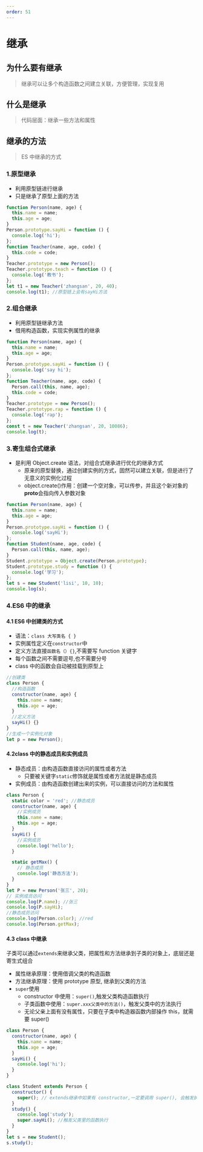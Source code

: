 ```yaml
---
order: 51
---
```


# 继承

## 为什么要有继承

> 继承可以让多个构造函数之间建立关联，方便管理，实现复用

## 什么是继承

> 代码层面：继承一些方法和属性

## 继承的方法

> ES 中继承的方式

### 1.原型继承

- 利用原型链进行继承
- 只是继承了原型上面的方法

```javascript
function Person(name, age) {
  this.name = name;
  this.age = age;
}
Person.prototype.sayHi = function () {
  console.log('hi');
};
function Teacher(name, age, code) {
  this.code = code;
}
Teacher.prototype = new Person();
Teacher.prototype.teach = function () {
  console.log('教书');
};
let t1 = new Teacher('zhangsan', 20, 40);
console.log(t1); //原型链上会有sayHi方法
```

### 2.组合继承

- 利用原型链继承方法
- 借用构造函数，实现实例属性的继承

```javascript
function Person(name, age) {
  this.name = name;
  this.age = age;
}
Person.prototype.sayHi = function () {
  console.log('say hi');
};
function Teacher(name, age, code) {
  Person.call(this, name, age);
  this.code = code;
}
Teacher.prototype = new Person();
Teacher.prototype.rap = function () {
  console.log('rap');
};
const t = new Teacher('zhangsan', 20, 10086);
console.log(t);
```

### 3.寄生组合式继承

- 是利用 Object.create 语法，对组合式继承进行优化的继承方式
  - 原来的原型替换，通过创建实例的方式，固然可以建立关联，但是进行了无意义的实例化过程
  - object.create()作用：创建一个空对象，可以传参，并且这个新对象的**proto**会指向传入参数对象

```javascript
function Person(name, age) {
  this.name = name;
  this.age = age;
}
Person.prototype.sayHi = function () {
  console.log('sayHi');
};
function Student(name, age, code) {
  Person.call(this, name, age);
}
Student.prototype = Object.create(Person.prototype);
Student.prototype.study = function () {
  console.log('学习');
};
let s = new Student('lisi', 10, 10);
console.log(s);
```

### 4.ES6 中的继承

#### 4.1 ES6 中创建类的方式

- 语法：`class 大写类名 { }`
- 实例属性定义在`constructor`中
- 定义方法直接`函数名（）{}`,不需要写 function 关键字
- 每个函数之间不需要逗号,也不需要分号
- class 中的函数会自动被挂载到原型上

```javascript
//创建类
class Person {
  //构造函数
  constructor(name, age) {
    this.name = name;
    this.age = age;
  }
  //定义方法
  sayHi() {}
}
//生成一个实例化对象
let p = new Person();
```

#### 4.2class 中的静态成员和实例成员

- 静态成员：由构造函数直接访问的属性或者方法
  - 只要被关键字`static`修饰就是属性或者方法就是静态成员
- 实例成员：由构造函数创建出来的实例，可以直接访问的方法和属性

```javascript
class Person {
  static color = 'red'; //静态成员
  constructor(name, age) {
    //实例成员
    this.name = name;
    this.age = age;
  }
  sayHi() {
    //实例成员
    console.log('hello');
  }

  static getMax() {
    // 静态成员
    console.log('静态方法');
  }
}
let P = new Person('张三', 20);
// 实例成员访问
console.log(P.name); //张三
console.log(P.sayHi);
//静态成员访问
console.log(Person.color); //red
console.log(Person.getMax);
```

#### 4.3 class 中继承

子类可以通过`extends`来继承父类，把属性和方法继承到子类的对象上，底层还是寄生式组合

- 属性继承原理：使用借调父类的构造函数
- 方法继承原理：使用 prototype 原型, 继承到父类的方法
- `super`使用
  - constructor 中使用：`super()`,触发父类构造函数执行
  - 子类函数中使用：`super.xxx父类中的方法()`，触发父类中的方法执行
  - 无论父亲上面有没有属性，只要在子类中构造器函数内部操作 this，就需要 super()

```javascript
class Person {
  constructor(name, age) {
    this.name = name;
    this.age = age;
  }
  sayHi() {
    console.log('hi');
  }
}

class Student extends Person {
  constructor() {
    super(); // extends继承中如果有 constructor,一定要调用 super(), 会触发执行父类的构造函数
  }
  study() {
    console.log('study');
    super.sayHi(); //触发父类里的函数执行
  }
}
let s = new Student();
s.study();
```
